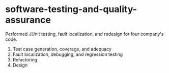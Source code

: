 software-testing-and-quality-assurance
======================================

Performed JUnit testing, fault localization, and redesign for four company's code.
1. Test case generation, coverage, and adequacy
2. Fault localization, debugging, and regression testing
3. Refactoring
4. Design
